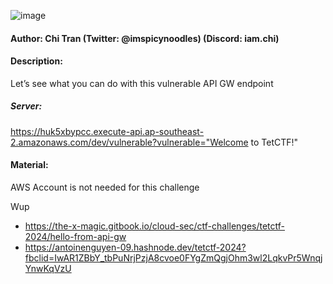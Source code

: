 ![image](https://github.com/jiyuumarinshi/CTF-Wups/assets/93731698/fca6e624-2c24-4ae7-8ad3-8dd8cc2e73dc)

#### Author: Chi Tran (Twitter: @imspicynoodles) (Discord: iam.chi)
#### Description:

Let’s see what you can do with this vulnerable API GW endpoint

##### Server: 

https://huk5xbypcc.execute-api.ap-southeast-2.amazonaws.com/dev/vulnerable?vulnerable="Welcome to TetCTF!"

#### Material:

AWS Account is not needed for this challenge


Wup
- https://the-x-magic.gitbook.io/cloud-sec/ctf-challenges/tetctf-2024/hello-from-api-gw
- https://antoinenguyen-09.hashnode.dev/tetctf-2024?fbclid=IwAR1ZBbY_tbPuNrjPzjA8cvoe0FYgZmQgjOhm3wl2LqkvPr5WnqjYnwKqVzU
